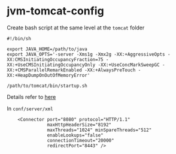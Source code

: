# jvm-tomcat-config

Create bash script at the same level at the `tomcat` folder
```
#!/bin/sh

export JAVA_HOME=/path/to/java
export JAVA_OPTS='-server -Xms1g -Xmx2g -XX:+AggressiveOpts -XX:CMSInitiatingOccupancyFraction=75 -XX:+UseCMSInitiatingOccupancyOnly -XX:+UseConcMarkSweepGC -XX:+CMSParallelRemarkEnabled -XX:+AlwaysPreTouch -XX:+HeapDumpOnOutOfMemoryError'

/path/to/tomcat/bin/startup.sh
```
Details refer to [here](http://blog.sokolenko.me/2014/11/javavm-options-production.html)

In `conf/server/xml`
```
    <Connector port="8080" protocol="HTTP/1.1"
               maxHttpHeaderSize="8192"
               maxThreads="1024" minSpareThreads="512"
               enableLookups="false"
               connectionTimeout="20000"
               redirectPort="8443" />
```
